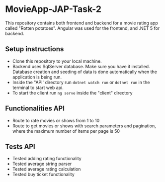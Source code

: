 # MovieApp-JAP-Task-2

This repository contains both frontend and backend for a movie rating app called "Rotten potatoes". Angular was used for the frontend, and .NET 5 for backend.

## Setup instructions
* Clone this repository to your local machine.
* Backend uses SqlServer database. Make sure you have it installed. Database creation and seeding of data is done automatically when the application is being run.
* Inside the "API' directory run ```dotnet watch run``` or ```dotnet run``` in the terminal to start web api.
* To start the client run ```ng serve``` inside the "client" directory


## Functionalities API
* Route to rate movies or shows from 1 to 10
* Route to get movies or shows with search parameters and pagination, where the maximum number of items per page is 50

## Tests API
* Tested adding rating functionality
* Tested average string parser
* Tested average rating calculation
* Tested buy ticket functionality
